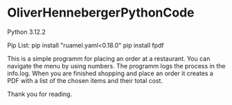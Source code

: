 # OliverHennebergerPythonCode

Python 3.12.2

Pip List:
  pip install "ruamel.yaml<0.18.0"
  pip install fpdf


This is a simple programm for placing an order at a restaurant.
You can navigate the menu by using numbers.
The programm logs the process in the info.log.
When you are finished shopping and place an order it creates a PDF with a list of the chosen items and their total cost.

Thank you for reading.

